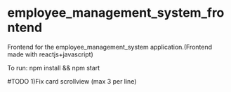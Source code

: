 # employee_management_system_frontend
Frontend for the employee_management_system application.(Frontend made with reactjs+javascript)

To run: npm install && npm start

#TODO
1)Fix card scrollview (max 3 per line)
